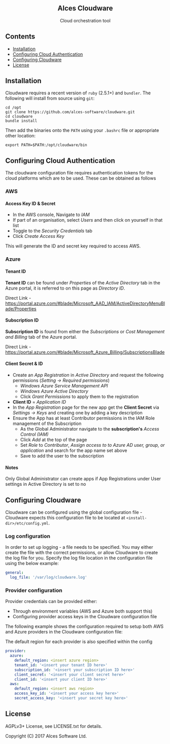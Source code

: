<div align="center">
    <h2>Alces Cloudware</h2>
    <p align="center">
        <p>Cloud orchestration tool</p>
    </p>
</div>

## Contents
* [Installation](#installation)
* [Configuring Cloud Authentication](#configuring-cloud-authentication)
* [Configuring Cloudware](#configuring-cloudware)
* [License](#license)

## Installation

Cloudware requires a recent version of `ruby` (2.5.1+) and `bundler`. The
following will install from source using `git`:

```
cd /opt
git clone https://github.com/alces-software/cloudware.git
cd cloudware
bundle install

```

Then add the binaries onto the `PATH` using your `.bashrc` file or appropriate
other location:
```
export PATH=$PATH:/opt/cloudware/bin
```

## Configuring Cloud Authentication

The cloudware configuration file requires authentication tokens for the cloud platforms which are to be used. These can be obtained as follows

### AWS

#### Access Key ID & Secret

- In the AWS console, Navigate to _IAM_
- If part of an organisation, select _Users_ and then click on yourself in that list
- Toggle to the _Security Credentials_ tab
- Click _Create Access Key_

This will generate the ID and secret key required to access AWS.

### Azure

#### Tenant ID

**Tenant ID** can be found under _Properties_ of the _Active Directory_ tab in the Azure portal, it is referred to on this page as _Directory ID_.

Direct Link - https://portal.azure.com/#blade/Microsoft_AAD_IAM/ActiveDirectoryMenuBlade/Properties

#### Subscription ID

**Subscription ID** is found from either the _Subscriptions_ or _Cost Management and Billing_ tab of the Azure portal.

Direct Link - https://portal.azure.com/#blade/Microsoft_Azure_Billing/SubscriptionsBlade

#### Client Secret & ID

* Create an _App Registration_ in _Active Directory_ and request the following permissions (_Setting → Required permissions_)
    * _Windows Azure Service Management API_
    * _Windows Azure Active Directory_
    * Click _Grant Permissions_ to apply them to the registration
* **Client ID** = _Application ID_
* In the _App Registration_ page for the new app get the **Client Secret** via _Settings → Keys_ and creating one by adding a key description
* Ensure the App has at least Contributor permissions in the IAM Role management of the Subscription
    * As the Global Administrator navigate to the **subscription's** _Access Control (IAM)_
    * Click _Add_ at the top of the page
    * Set _Role_ to _Contributor_, _Assign access to to Azure AD user, group, or application_ and search for the app name set above
    * Save to add the user to the subscription

#### Notes

Only Global Administrator can create apps if App Registrations under User settings in  Active Directory is set to no

## Configuring Cloudware

Cloudware can be configured using the global configuration file - Cloudware
expects this configuration file to be located at `<install-dir>/etc/config.yml`.

### Log configuration

In order to set up logging - a file needs to be specified. You may either
create the file with the correct permissions, or allow Cloudware to create the
log file for you. Specify the log file location in the configuration file using
the below example:

```yaml
general:
  log_file: '/var/log/cloudware.log'
```

### Provider configuration

Provider credentials can be provided either:

* Through environment variables (AWS and Azure both support this)
* Configuring provider access keys in the Cloudware configuration file

The following example shows the configuration required to setup both AWS and
Azure providers in the Cloudware configuration file:

The default region for each provider is also specified within the config

```yaml
provider:
  azure:
    default_region: <insert azure region>
    tenant_id: '<insert your tenant ID here>'
    subscription_id: '<insert your subscription ID here>'
    client_secret: '<insert your client secret here>'
    client_id: '<insert your client ID here>'
  aws:
    default_region: <insert aws region>
    access_key_id: '<insert your access key here>'
    secret_access_key: '<insert your secret key here>'
```

## License

AGPLv3+ License, see LICENSE.txt for details.

Copyright (C) 2017 Alces Software Ltd.

